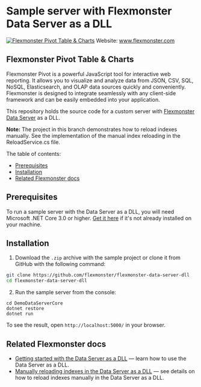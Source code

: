 # Sample server with Flexmonster Data Server as a DLL
[![Flexmonster Pivot Table & Charts](https://cdn.flexmonster.com/landing.png)](http://flexmonster.com)
Website: www.flexmonster.com

## Flexmonster Pivot Table & Charts

Flexmonster Pivot is a powerful JavaScript tool for interactive web reporting. It allows you to visualize and analyze data from JSON, CSV, SQL, NoSQL, Elasticsearch, and OLAP data sources quickly and conveniently. Flexmonster is designed to integrate seamlessly with any client-side framework and can be easily embedded into your application.

This repository holds the source code for a custom server with [Flexmonster Data Server](https://www.flexmonster.com/doc/getting-started-with-flexmonster-data-server/) as a DLL.

**Note:** The project in this branch demonstrates how to reload indexes manually. See the implementation of the manual index reloading in the ReloadService.cs file.

The table of contents:

- [Prerequisites](#prerequisites)
- [Installation](#installation)
- [Related Flexmonster docs](#related-flexmonster-docs)

## Prerequisites

To run a sample server with the Data Server as a DLL, you will need Microsoft .NET Core 3.0 or higher. [Get it here](https://dotnet.microsoft.com/download) if it's not already installed on your machine.

## Installation

1. Download the `.zip` archive with the sample project or clone it from GitHub with the following command:

```bash
git clone https://github.com/flexmonster/flexmonster-data-server-dll
cd flexmonster-data-server-dll
```
  
2. Run the sample server from the console:

```
cd DemoDataServerCore
dotnet restore
dotnet run
``` 

To see the result, open `http://localhost:5000/` in your browser.

## Related Flexmonster docs

- [Getting started with the Data Server as a DLL](https://www.flexmonster.com/doc/getting-started-with-data-server-dll/) — learn how to use the Data Server as a DLL.
- [Manually reloading indexes in the Data Server as a DLL](https://www.flexmonster.com/doc/manually-reloading-indexes/) — see details on how to reload indexes manually in the Data Server as a DLL.
